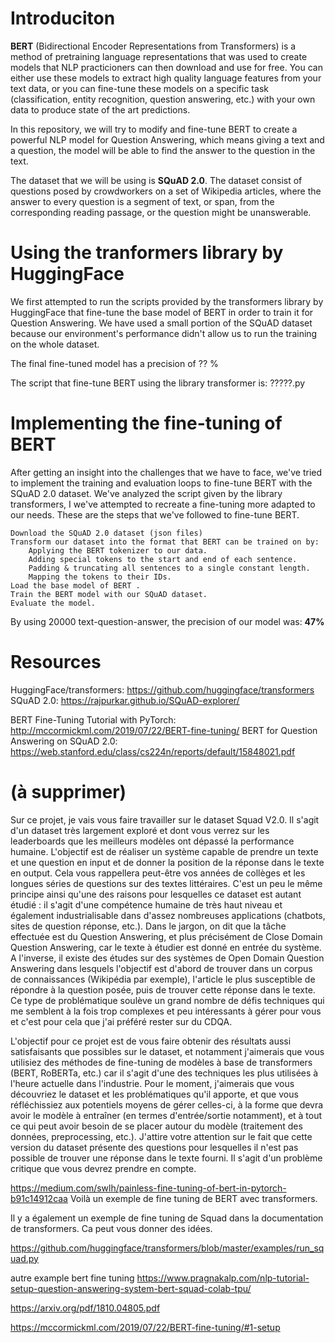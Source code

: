 # Introduciton
**BERT** (Bidirectional Encoder Representations from Transformers) is a method of pretraining language representations that was used to create models that NLP practicioners can then download and use for free. You can either use these models to extract high quality language features from your text data, or you can fine-tune these models on a specific task (classification, entity recognition, question answering, etc.) with your own data to produce state of the art predictions.

In this repository, we will try to modify and fine-tune BERT to create a powerful NLP model for Question Answering, which means giving a text and a question, the model will be able to find the answer to the question in the text.

The dataset that we will be using is **SQuAD 2.0**. The dataset consist of questions posed by crowdworkers on a set of Wikipedia articles, where the answer to every question is a segment of text, or span, from the corresponding reading passage, or the question might be unanswerable.

# Using  the tranformers library by HuggingFace

We first attempted to run the scripts provided by the transformers library by HuggingFace that fine-tune the base model of BERT in order to train it for Question Answering. We have used a small portion of the SQuAD dataset because our environment's performance didn't allow us to run the training on the whole dataset.

The final fine-tuned model has a precision of ?? %

The script that fine-tune BERT using the library transformer is: ?????.py

# Implementing the fine-tuning of BERT

After getting an insight into the challenges that we have to face, we've tried to implement the training and evaluation loops to fine-tune BERT with the SQuAD 2.0 dataset. We've analyzed the script given by the library transformers, I we've attempted to recreate a fine-tuning more adapted to our needs. These are the steps that we've followed to fine-tune BERT.

    Download the SQuAD 2.0 dataset (json files)
    Transform our dataset into the format that BERT can be trained on by:
        Applying the BERT tokenizer to our data.
        Adding special tokens to the start and end of each sentence.
        Padding & truncating all sentences to a single constant length.
        Mapping the tokens to their IDs.
    Load the base model of BERT .
    Train the BERT model with our SQuAD dataset.
    Evaluate the model.
    
By using 20000 text-question-answer, the precision of our model was: **47%**

# Resources

HuggingFace/transformers: https://github.com/huggingface/transformers 
SQuAD 2.0: https://rajpurkar.github.io/SQuAD-explorer/

BERT Fine-Tuning Tutorial with PyTorch: http://mccormickml.com/2019/07/22/BERT-fine-tuning/
BERT for Question Answering on SQuAD 2.0: https://web.stanford.edu/class/cs224n/reports/default/15848021.pdf


# (à supprimer)

Sur ce projet, je vais vous faire travailler sur le dataset Squad V2.0. Il s'agit d'un dataset très largement exploré et dont vous verrez sur les leaderboards que les meilleurs modèles ont dépassé la performance humaine. L'objectif est de réaliser un système capable de prendre un texte et une question en input et de donner la position de la réponse dans le texte en output. Cela vous rappellera peut-être vos années de collèges et les longues séries de questions sur des textes littéraires. C'est un peu le même principe ainsi qu'une des raisons pour lesquelles ce dataset est autant étudié : il s'agit d'une compétence humaine de très haut niveau et également industrialisable dans d'assez nombreuses applications (chatbots, sites de question réponse, etc.).
Dans le jargon, on dit que la tâche effectuée est du Question Answering, et plus précisément de Close Domain Question Answering, car le texte à étudier est donné en entrée du système. A l'inverse, il existe des études sur des systèmes de Open Domain Question Answering dans lesquels l'objectif est d'abord de trouver dans un corpus de connaissances (Wikipédia par exemple), l'article le plus susceptible de répondre à la question posée, puis de trouver cette réponse dans le texte. Ce type de problématique soulève un grand nombre de défis techniques qui me semblent à la fois trop complexes et peu intéressants à gérer pour vous et c'est pour cela que j'ai préféré rester sur du CDQA.

L'objectif pour ce projet est de vous faire obtenir des résultats aussi satisfaisants que possibles sur le dataset, et notamment j'aimerais que vous utilisiez des méthodes de fine-tuning de modèles à base de transformers (BERT, RoBERTa, etc.) car il s'agit d'une des techniques les plus utilisées à l'heure actuelle dans l'industrie.
Pour le moment, j'aimerais que vous découvriez le dataset et les problématiques qu'il apporte, et que vous réfléchissiez aux potentiels moyens de gérer celles-ci, à la forme que devra avoir le modèle à entraîner (en termes d'entrée/sortie notamment), et à tout ce qui peut avoir besoin de se placer autour du modèle (traitement des données, preprocessing, etc.).
J'attire votre attention sur le fait que cette version du dataset présente des questions pour lesquelles il n'est pas possible de trouver une réponse dans le texte fourni. Il s'agit d'un problème critique que vous devrez prendre en compte.

https://medium.com/swlh/painless-fine-tuning-of-bert-in-pytorch-b91c14912caa
Voilà un exemple de fine tuning de BERT avec transformers.

Il y a également un exemple de fine tuning de Squad dans la documentation de transformers. Ca peut vous donner des idées.

https://github.com/huggingface/transformers/blob/master/examples/run_squad.py

autre example bert fine tuning
https://www.pragnakalp.com/nlp-tutorial-setup-question-answering-system-bert-squad-colab-tpu/

https://arxiv.org/pdf/1810.04805.pdf

https://mccormickml.com/2019/07/22/BERT-fine-tuning/#1-setup
